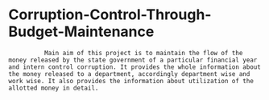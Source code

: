 # Corruption-Control-Through-Budget-Maintenance
              Main aim of this project is to maintain the flow of the money released by the state government of a particular financial year and intern control corruption. It provides the whole information about the money released to a department, accordingly department wise and work wise. It also provides the information about utilization of the allotted money in detail.
